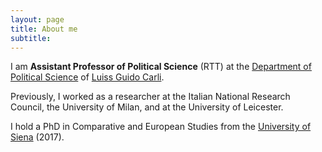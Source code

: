 ```yaml
---
layout: page
title: About me
subtitle:
---
```





I am **Assistant Professor of Political Science** (RTT) at the [Department of Political Science](https://scienzepolitiche.luiss.it/) of [Luiss Guido Carli](https://www.luiss.it).

Previously, I worked as a researcher at the Italian National Research Council, the University of Milan, and at the University of Leicester.

I hold a PhD in Comparative and European Studies from the [University of Siena](https://www.unisi.it) (2017).


